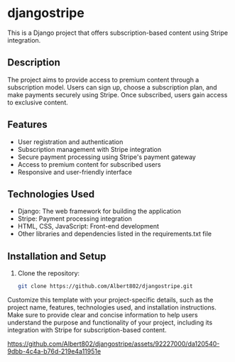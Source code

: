 # djangostripe


This is a Django project that offers subscription-based content using Stripe integration.

## Description

The project aims to provide access to premium content through a subscription model. Users can sign up, choose a subscription plan, and make payments securely using Stripe. Once subscribed, users gain access to exclusive content.

## Features

- User registration and authentication
- Subscription management with Stripe integration
- Secure payment processing using Stripe's payment gateway
- Access to premium content for subscribed users
- Responsive and user-friendly interface

## Technologies Used

- Django: The web framework for building the application
- Stripe: Payment processing integration
- HTML, CSS, JavaScript: Front-end development
- Other libraries and dependencies listed in the requirements.txt file

## Installation and Setup

1. Clone the repository:

   ```bash
   git clone https://github.com/Albert802/djangostripe.git


Customize this template with your project-specific details, such as the project name, features, technologies used, and installation instructions. Make sure to provide clear and concise information to help users understand the purpose and functionality of your project, including its integration with Stripe for subscription-based content.




https://github.com/Albert802/djangostripe/assets/92227000/da120540-9dbb-4c4a-b76d-219e4a11951e
